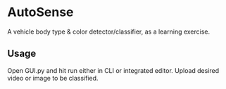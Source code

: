 # AutoSense
A vehicle body type &amp; color detector/classifier, as a learning exercise.

## Usage
Open GUI.py and hit run either in CLI or integrated editor. Upload desired video or image to be classified.
